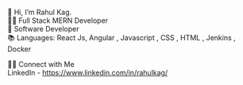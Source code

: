 👋 Hi, I’m Rahul Kag.<br/>
👨‍💻 Full Stack MERN Developer <br/>
🌱 Software Developer <br/>
📚 Languages: React Js, Angular , Javascript , CSS , HTML , Jenkins , Docker <br/>
  
🤝🏻 Connect with Me <br/>
      LinkedIn - https://www.linkedin.com/in/rahulkag/
